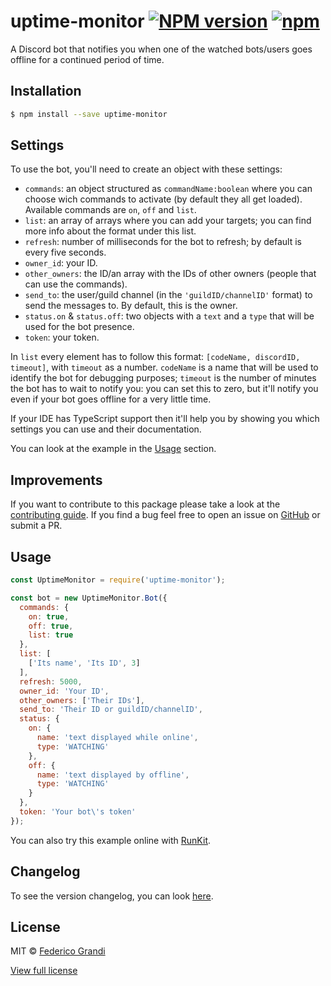 # uptime-monitor [![NPM version](https://badge.fury.io/js/uptime-monitor.svg)](https://npmjs.org/package/uptime-monitor) [![npm](https://img.shields.io/npm/dt/uptime-monitor.svg)](https://npmjs.org/package/uptime-monitor)

A Discord bot that notifies you when one of the watched bots/users goes offline for a continued period of time.

## Installation

```sh
$ npm install --save uptime-monitor
```

## Settings

To use the bot, you'll need to create an object with these settings:

 - `commands`: an object structured as `commandName:boolean` where you can choose wich commands to activate (by default they all get loaded). Available commands are `on`, `off` and `list`.
 - `list`: an array of arrays where you can add your targets; you can find more info about the format under this list.
 - `refresh`: number of milliseconds for the bot to refresh; by default is every five seconds.
 - `owner_id`: your ID.
 - `other_owners`: the ID/an array with the IDs of other owners (people that can use the commands).
 - `send_to`: the user/guild channel (in the `'guildID/channelID'` format) to send the messages to. By default, this is the owner.
 - `status.on` & `status.off`: two objects with a `text` and a `type` that will be used for the bot presence.
 - `token`: your token.

In `list` every element has to follow this format: `[codeName, discordID, timeout]`, with `timeout` as a number. `codeName` is a name that will be used to identify the bot for debugging purposes; `timeout` is the number of minutes the bot has to wait to notify you: you can set this to zero, but it'll notify you even if your bot goes offline for a very little time.

If your IDE has TypeScript support then it'll help you by showing you which settings you can use and their documentation.

You can look at the example in the [Usage](#usage) section.


## Improvements
If you want to contribute to this package please take a look at the [contributing guide](CONTRIBUTING.md). If you find a bug feel free to open an issue on [GitHub](https://github.com/EndBug/uptime-monitor/issues) or submit a PR.

## Usage

```js
const UptimeMonitor = require('uptime-monitor');

const bot = new UptimeMonitor.Bot({
  commands: {
    on: true,
    off: true,
    list: true
  },
  list: [
    ['Its name', 'Its ID', 3]
  ],
  refresh: 5000,
  owner_id: 'Your ID',
  other_owners: ['Their IDs'],
  send_to: 'Their ID or guildID/channelID',
  status: {
    on: {
      name: 'text displayed while online',
      type: 'WATCHING'
    },
    off: {
      name: 'text displayed by offline',
      type: 'WATCHING'
    }
  },
  token: 'Your bot\'s token'
});
```

You can also try this example online with [RunKit](https://npm.runkit.com/uptime-monitor).

## Changelog
To see the version changelog, you can look [here](https://github.com/EndBug/uptime-monitor/blob/master/CHANGELOG.md).

## License

MIT © [Federico Grandi](https://github.com/EndBug)

[View full license](https://github.com/EndBug/uptime-monitor/blob/master/LICENSE)
